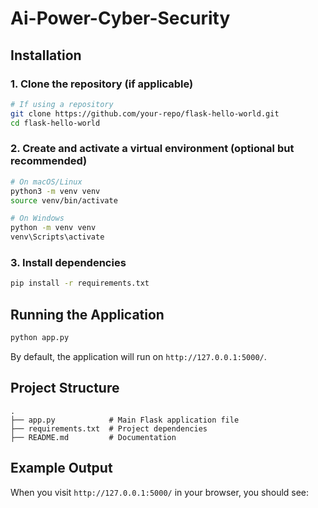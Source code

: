 # Ai-Power-Cyber-Security

## Installation

### 1. Clone the repository (if applicable)
```sh
# If using a repository
git clone https://github.com/your-repo/flask-hello-world.git
cd flask-hello-world
```

### 2. Create and activate a virtual environment (optional but recommended)
```sh
# On macOS/Linux
python3 -m venv venv
source venv/bin/activate

# On Windows
python -m venv venv
venv\Scripts\activate
```

### 3. Install dependencies
```sh
pip install -r requirements.txt
```

## Running the Application

```sh
python app.py
```

By default, the application will run on `http://127.0.0.1:5000/`.

## Project Structure
```
.
├── app.py            # Main Flask application file
├── requirements.txt  # Project dependencies
├── README.md         # Documentation
```

## Example Output
When you visit `http://127.0.0.1:5000/` in your browser, you should see:
